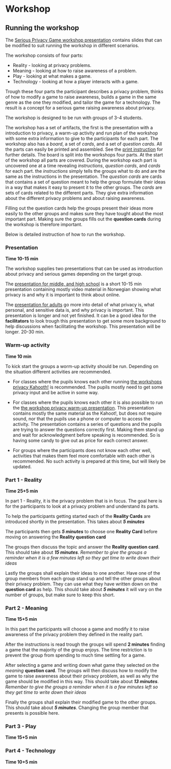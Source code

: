 # Workshop

## Running the workshop

The [Serious Privacy Game workshop presentation]() contains slides that can be modified to suit running the workshop in different scenarios.


The workshop consists of four parts:
* Reality - looking at privacy problems.
* Meaning - looking at how to raise awareness of a problem.
* Play - looking at what makes a game.
* Technology - looking at how a player interacts with a game.

Trough these four parts the participant describes a privacy problem, thinks of how to modify a game to raise awareness, builds a game in the same genre as the one they modified, and tailor the game for a technology. The result is a concept for a serious game raising awareness about privacy.

The workshop is designed to be run with groups of 3-4 students.

The workshop has a set of artifacts, the first is the presentation with a introduction to privacy, a warm-up activity and run plan of the workshop with some extra information to give to the participants for each part. The workshop also has a *board*, a set of *cards*, and a set of *question cards*. All the parts can easily be printed and assembled. See the [print instruction]() for further details. The board is split into the workshops four parts. At the start of the workshop all parts are covered. During the workshop each part is uncovered one at a time revealing *instructions*, *question cards*, and *cards* for each part. the *instructions* simply tells the groups what to do and are the same as the instructions in the presentation. The *question cards* are cards that contains a set of question meant to help the group formulate their ideas in a way that makes it easy to present it to the other groups. The *cards* are sets of cards related to the different parts. They give extra information about the different privacy problems and about raising awareness.

Filling out the question cards help the groups present their ideas more easily to the other groups and makes sure they have tought about the most important part. Making sure the groups fills out the **question cards** during the workshop is therefore important.

Below is detailed instruction of how to run the workshop.

### Presentation
**Time 10-15 min**

The workshop supplies two presentations that can be used as introduction about privacy and serious games depending on the target group.

The [presentation for middle, and high school]() is a short 10-15 min presentation containing mostly video material in Norwegian showing what privacy is and why it is important to think about online.

The [presentation for adults]() go more into detail of what privacy is, what personal, and sensitive data is, and why privacy is important. This presentation is longer and not yet finished. It can be a good idea for the **facilitators** to look trough this presentation to get some more background to help discussions when facilitating the workshop. This presentation will be longer. 20-30 min.

### Warm-up activity
**Time 10 min**

To kick start the groups a worm-up activity should be run. Depending on the situation different activities are recommended.

* For classes where the pupils knows each other running [the workshops privacy Kahooth!]() is recommended. The pupils mostly need to get some privacy input and be active in some way.

* For classes where the pupils knows each other it is also possible to run the [the workshop privacy warm-up presentation](). This presentation contains mostly the same material as the Kahoot!, but does not require sound, nor that the pupils use a phone or computer to access the activity. The presentation contains a series of questions and the pupils are trying to answer the questions correctly first. Making them stand up and wait for acknowledgment before speaking is recommended. So is having some candy to give out as price for each correct answer.

* For groups where the participants does not know each other well, activities that makes them feel more comfortable with each other is recommended. No such activity is prepared at this time, but will likely be updated.

### Part 1 - Reality

**Time 25+5 min**

In part 1 - Reality, it is the privacy problem that is in focus. The goal here is for the participants to look at a privacy problem and understand its parts.

To help the participants getting started each of the **Reality Cards** are introduced shortly in the presentation. This takes about ***5 minutes***

The participants then gets ***5 minutes*** to choose one **Reality Card** before moving on answering the **Reality question card**

The groups then discuss the topic and answer the **Reality question card**. This should take about ***15 minutes***. *Remember to give the groups a reminder when it is a few minutes left so they get time to write down their ideas*

Lastly the groups shall explain their ideas to one another. Have one of the group members from each group stand up and tell the other groups about their privacy problem. They can use what they have written down on the **question card** as help. This should take about ***5 minutes*** it will vary on the number of groups, but make sure to keep this short.  


### Part 2 - Meaning

**Time 15+5 min**

In this part the participants will choose a game and modify it to raise awareness of the privacy problem they defined in the reality part.

After the instructions is read trough the groups will spend **2 minutes** finding a game that the majority of the group enjoys. The time restriction is to prevent the group from spending to much time settling for a game.

After selecting a game and writing down what game they selected on the *meaning* **question card**. The groups will then discuss how to modify the game to raise awareness about their privacy problem, as well as why the game should be modified in this way. This should take about ***13 minutes***. *Remember to give the groups a reminder when it is a few minutes left so they get time to write down their ideas*

Finally the groups shall explain their modified game to the other groups. This should take about ***5 minutes***. Changing the group member that presents is possible here.

### Part 3 - Play

**Time 15+5 min**



### Part 4 - Technology

**Time 10+5 min**
